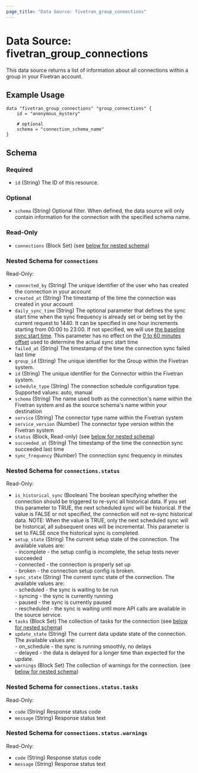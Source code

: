 ```yaml
---
page_title: "Data Source: fivetran_group_connections"
---
```


# Data Source: fivetran_group_connections

This data source returns a list of information about all connections within a group in your Fivetran account.

## Example Usage

```hcl
data "fivetran_group_connections" "group_connections" {
    id = "anonymous_mystery"

    # optional 
    schema = "connection_schema_name"
}
```

<!-- schema generated by tfplugindocs -->
## Schema

### Required

- `id` (String) The ID of this resource.

### Optional

- `schema` (String) Optional filter. When defined, the data source will only contain information for the connection with the specified schema name.

### Read-Only

- `connections` (Block Set) (see [below for nested schema](#nestedblock--connections))

<a id="nestedblock--connections"></a>
### Nested Schema for `connections`

Read-Only:

- `connected_by` (String) The unique identifier of the user who has created the connection in your account
- `created_at` (String) The timestamp of the time the connection was created in your account
- `daily_sync_time` (String) The optional parameter that defines the sync start time when the sync frequency is already set or being set by the current request to 1440. It can be specified in one hour increments starting from 00:00 to 23:00. If not specified, we will use [the baseline sync start time](https://fivetran.com/docs/getting-started/syncoverview#syncfrequencyandscheduling). This parameter has no effect on the [0 to 60 minutes offset](https://fivetran.com/docs/getting-started/syncoverview#syncstarttimesandoffsets) used to determine the actual sync start time
- `failed_at` (String) The timestamp of the time the connection sync failed last time
- `group_id` (String) The unique identifier for the Group within the Fivetran system.
- `id` (String) The unique identifier for the Connector within the Fivetran system.
- `schedule_type` (String) The connection schedule configuration type. Supported values: auto, manual
- `schema` (String) The name used both as the connection's name within the Fivetran system and as the source schema's name within your destination
- `service` (String) The connector type name within the Fivetran system
- `service_version` (Number) The connector type version within the Fivetran system
- `status` (Block, Read-only) (see [below for nested schema](#nestedblock--connections--status))
- `succeeded_at` (String) The timestamp of the time the connection sync succeeded last time
- `sync_frequency` (Number) The connection sync frequency in minutes

<a id="nestedblock--connections--status"></a>
### Nested Schema for `connections.status`

Read-Only:

- `is_historical_sync` (Boolean) The boolean specifying whether the connection should be triggered to re-sync all historical data. If you set this parameter to TRUE, the next scheduled sync will be historical. If the value is FALSE or not specified, the connection will not re-sync historical data. NOTE: When the value is TRUE, only the next scheduled sync will be historical, all subsequent ones will be incremental. This parameter is set to FALSE once the historical sync is completed.
- `setup_state` (String) The current setup state of the connection. The available values are: <br /> - incomplete - the setup config is incomplete, the setup tests never succeeded <br /> - connected - the connection is properly set up <br /> - broken - the connection setup config is broken.
- `sync_state` (String) The current sync state of the connection. The available values are: <br /> - scheduled - the sync is waiting to be run <br /> - syncing - the sync is currently running <br /> - paused - the sync is currently paused <br /> - rescheduled - the sync is waiting until more API calls are available in the source service.
- `tasks` (Block Set) The collection of tasks for the connection (see [below for nested schema](#nestedblock--connections--status--tasks))
- `update_state` (String) The current data update state of the connection. The available values are: <br /> - on_schedule - the sync is running smoothly, no delays <br /> - delayed - the data is delayed for a longer time than expected for the update.
- `warnings` (Block Set) The collection of warnings for the connection. (see [below for nested schema](#nestedblock--connections--status--warnings))

<a id="nestedblock--connections--status--tasks"></a>
### Nested Schema for `connections.status.tasks`

Read-Only:

- `code` (String) Response status code
- `message` (String) Response status text


<a id="nestedblock--connections--status--warnings"></a>
### Nested Schema for `connections.status.warnings`

Read-Only:

- `code` (String) Response status code
- `message` (String) Response status text